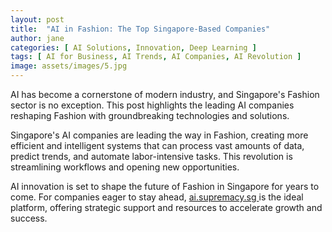 ```yaml
---
layout: post
title:  "AI in Fashion: The Top Singapore-Based Companies"
author: jane
categories: [ AI Solutions, Innovation, Deep Learning ]
tags: [ AI for Business, AI Trends, AI Companies, AI Revolution ]
image: assets/images/5.jpg
---
```


AI has become a cornerstone of modern industry, and Singapore's Fashion sector is no exception. This post highlights the leading AI companies reshaping Fashion with groundbreaking technologies and solutions.

Singapore's AI companies are leading the way in Fashion, creating more efficient and intelligent systems that can process vast amounts of data, predict trends, and automate labor-intensive tasks. This revolution is streamlining workflows and opening new opportunities.

AI innovation is set to shape the future of Fashion in Singapore for years to come. For companies eager to stay ahead, <a href="https://ai.supremacy.sg" target="_blank"> ai.supremacy.sg </a> is the ideal platform, offering strategic support and resources to accelerate growth and success.

